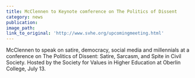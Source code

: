 ```yaml
---
title: McClennen to Keynote comference on The Politics of Dissent
category: news
publication:
image_path:
link_to_original: 'http://www.svhe.org/upcomingmeeting.html'
---
```



McClennen to speak on satire, democracy, social media and millennials at a conference on The Politics of Dissent: Satire, Sarcasm, and Spite in Civil Society. Hosted by the Society for Values in Higher Education at Oberlin College, July 13.